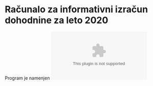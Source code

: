 # Računalo za informativni izračun dohodnine za leto 2020

Program je namenjen 
![lestvica](gradivo/Lestvica_za_leto_2020.docx)
